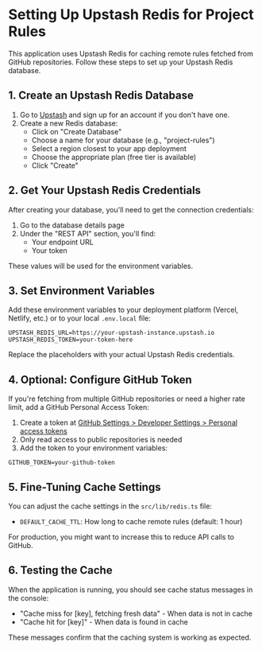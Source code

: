 # Setting Up Upstash Redis for Project Rules

This application uses Upstash Redis for caching remote rules fetched from GitHub repositories. Follow these steps to set up your Upstash Redis database.

## 1. Create an Upstash Redis Database

1. Go to [Upstash](https://upstash.com/) and sign up for an account if you don't have one.
2. Create a new Redis database:
   - Click on "Create Database"
   - Choose a name for your database (e.g., "project-rules")
   - Select a region closest to your app deployment
   - Choose the appropriate plan (free tier is available)
   - Click "Create"

## 2. Get Your Upstash Redis Credentials

After creating your database, you'll need to get the connection credentials:

1. Go to the database details page
2. Under the "REST API" section, you'll find:
   - Your endpoint URL
   - Your token

These values will be used for the environment variables.

## 3. Set Environment Variables

Add these environment variables to your deployment platform (Vercel, Netlify, etc.) or to your local `.env.local` file:

```
UPSTASH_REDIS_URL=https://your-upstash-instance.upstash.io
UPSTASH_REDIS_TOKEN=your-token-here
```

Replace the placeholders with your actual Upstash Redis credentials.

## 4. Optional: Configure GitHub Token

If you're fetching from multiple GitHub repositories or need a higher rate limit, add a GitHub Personal Access Token:

1. Create a token at [GitHub Settings > Developer Settings > Personal access tokens](https://github.com/settings/tokens)
2. Only read access to public repositories is needed
3. Add the token to your environment variables:

```
GITHUB_TOKEN=your-github-token
```

## 5. Fine-Tuning Cache Settings

You can adjust the cache settings in the `src/lib/redis.ts` file:

- `DEFAULT_CACHE_TTL`: How long to cache remote rules (default: 1 hour)

For production, you might want to increase this to reduce API calls to GitHub.

## 6. Testing the Cache

When the application is running, you should see cache status messages in the console:
- "Cache miss for [key], fetching fresh data" - When data is not in cache
- "Cache hit for [key]" - When data is found in cache

These messages confirm that the caching system is working as expected.